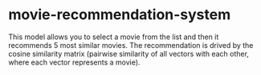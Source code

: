 # movie-recommendation-system
This model allows you to select a movie from the list and then it recommends 5 most similar movies. The recommendation is drived by the cosine similarity matrix (pairwise similarity of all vectors with each other, where each vector represents a movie).
